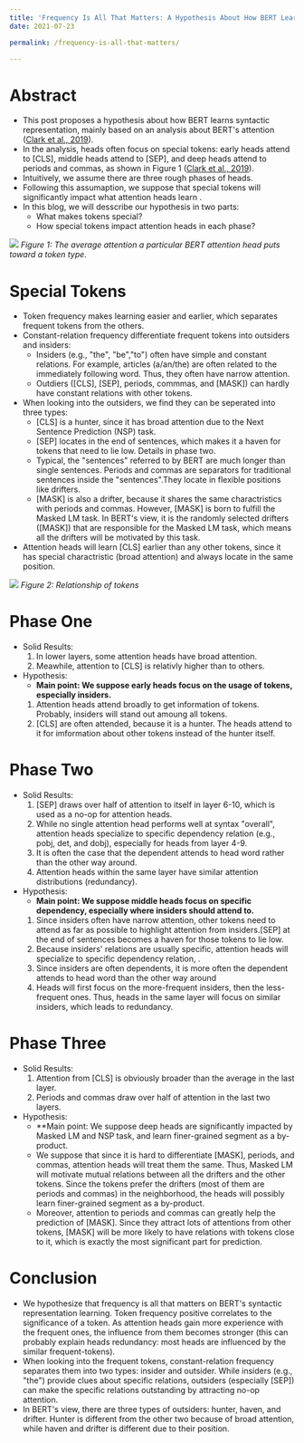 ```yaml
---
title: 'Frequency Is All That Matters: A Hypothesis About How BERT Learn Syntactic Representations'
date: 2021-07-23

permalink: /frequency-is-all-that-matters/

---
```

Abstract
======
* This post proposes a hypothesis about how BERT learns syntactic representation, mainly based on an analysis about BERT's attention ([Clark et al., 2019](https://nlp.stanford.edu/pubs/clark2019what.pdf)). 
* In the analysis, heads often focus on special tokens: early heads attend to \[CLS], middle heads attend to \[SEP], and deep heads attend to periods and commas, as shown in Figure 1 ([Clark et al., 2019](https://nlp.stanford.edu/pubs/clark2019what.pdf)). 
* Intuitively, we assume there are three rough phases of heads. 
* Following this assumaption, we suppose that special tokens will significantly impact what attention heads learn .
* In this blog, we will desscribe our hypothesis in two parts:
  * What makes tokens special?
  * How special tokens impact attention heads in each phase?

<img src="https://gjwubyron.github.io/images/heads.JPG" >
<em>Figure 1: The average attention a particular BERT attention head puts toward a token type. </em>

Special Tokens
======
* Token frequency makes learning easier and earlier, which separates frequent tokens from the others.    
* Constant-relation frequency differentiate frequent tokens into outsiders and insiders: 
  * Insiders (e.g., "the", "be","to") often have simple and constant relations. For example, articles (a/an/the) are often related to the immediately following word. Thus, they often have narrow attention.
  * Outdiers (\[CLS], \[SEP], periods, commmas, and \[MASK]) can hardly have constant relations with other tokens.
* When looking into the outsiders, we find they can be seperated into three types:
  * \[CLS] is a hunter, since it has broad attention due to the Next Sentence Prediction (NSP) task. 
  * \[SEP] locates in the end of sentences, which makes it a haven for tokens that need to lie low. Details in phase two.
  * Typical, the "sentences" referred to by BERT are much longer than single sentences. Periods and commas are separators for traditional sentences inside the "sentences".They locate in flexible positions like drifters.
  * \[MASK] is also a drifter, because it shares the same charactristics with periods and commas. However, \[MASK] is born to fulfill the Masked LM task. In BERT's view, it is the randomly selected drifters (\[MASK]) that are responsible for the Masked LM task, which means all the drifters will be motivated by this task.
* Attention heads will learn \[CLS] earlier than any other tokens, since it has special charactristic (broad attention) and always locate in the same position. 

<img src="https://gjwubyron.github.io/images/token.JPG" >
<em>Figure 2: Relationship of tokens</em>




Phase One
======
* Solid Results:
  1. In lower layers, some attention heads have broad attention. 
  2. Meawhile, attention to \[CLS] is relativly higher than to others.
* Hypothesis:
  * **Main point: We suppose early heads focus on the usage of tokens, especially insiders.** 
  1. Attention heads attend broadly to get information of tokens. Probably, insiders will stand out amoung all tokens.
  2. \[CLS] are often attended, because it is a hunter. The heads attend to it for imformation about other tokens instead of the hunter itself.
  
  
Phase Two
======
* Solid Results:
  1. \[SEP] draws over half of attention to itself in layer 6-10, which is used as a no-op for attention heads. 
  2. While no single attention head performs well at syntax "overall", attention heads specialize to specific dependency relation (e.g., pobj, det, and dobj), especially for heads from layer 4-9.  
  3. It is often the case that the dependent attends to head word rather than the other way around. 
  4. Attention heads within the same layer have similar attention distributions (redundancy).
* Hypothesis:
  * **Main point: We suppose middle heads focus on specific dependency, especially where insiders should attend to.**
  1. Since insiders often have narrow attention, other tokens need to attend as far as possible to highlight attention from insiders.\[SEP] at the end of sentences becomes a haven for those tokens to lie low. 
  2. Because insiders' relations are usually specific, attention heads will specialize to specific dependency relation, . 
  3. Since insiders are often dependents, it is more often the dependent attends to head word than the other way around
  4. Heads will first focus on the more-frequent insiders, then the less-frequent ones. Thus, heads in the same layer will focus on similar insiders, which leads to redundancy.

Phase Three
======
* Solid Results:
  1. Attention from \[CLS] is obviously broader than the average in the last layer. 
  2. Periods and commas draw over half of attention in the last two layers. 
* Hypothesis:
  * **Main point: We suppose deep heads are significantly impacted by Masked LM and NSP task, and learn finer-grained segment as a by-product.
  * We suppose that since it is hard to differentiate \[MASK], periods, and commas, attention heads will treat them the same. Thus, Masked LM will motivate mutual relations between all the drifters and the other tokens. Since the tokens prefer the drifters (most of them are periods and commas) in the neighborhood, the heads will possibly learn finer-grained segment as a by-product. 
  * Moreover, attention to periods and commas can greatly help the prediction of \[MASK]. Since they attract lots of attentions from other tokens, \[MASK] will be more likely to have relations with tokens close to it, which is exactly the most significant part for prediction.

Conclusion
======
* We hypothesize that frequency is all that matters on BERT's syntactic representation learning. Token frequency positive correlates to the significance of a token. As attention heads gain more experience with the frequent ones, the influence from them becomes stronger (this can probably explain heads redundancy: most heads are influenced by the similar frequent-tokens). 
* When looking into the frequent tokens, constant-relation frequency separates them into two types: insider and outsider. While insiders (e.g., "the") provide clues about specific relations, outsiders (especially \[SEP]) can make the specific relations outstanding by attracting no-op attention. 
* In BERT's view, there are three types of outsiders: hunter, haven, and drifter. Hunter is different from the other two because of broad attention, while haven and drifter is different due to their position. 
